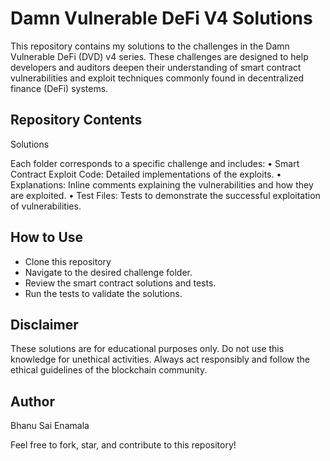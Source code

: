 # Damn Vulnerable DeFi V4 Solutions

This repository contains my solutions to the challenges in the Damn Vulnerable DeFi (DVD) v4 series. These challenges are designed to help developers and auditors deepen their understanding of smart contract vulnerabilities and exploit techniques commonly found in decentralized finance (DeFi) systems.

## Repository Contents

Solutions

Each folder corresponds to a specific challenge and includes:
	•	Smart Contract Exploit Code: Detailed implementations of the exploits.
	•	Explanations: Inline comments explaining the vulnerabilities and how they are exploited.
	•	Test Files: Tests to demonstrate the successful exploitation of vulnerabilities.

## How to Use

- Clone this repository
- Navigate to the desired challenge folder.
- Review the smart contract solutions and tests.
- Run the tests to validate the solutions.

## Disclaimer

These solutions are for educational purposes only. Do not use this knowledge for unethical activities. Always act responsibly and follow the ethical guidelines of the blockchain community.

## Author

Bhanu Sai Enamala


Feel free to fork, star, and contribute to this repository!
